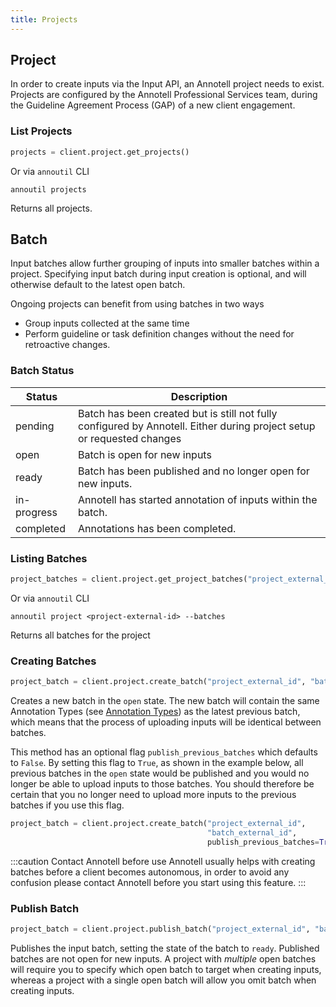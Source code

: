 ```yaml
---
title: Projects
---
```


## Project

In order to create inputs via the Input API, an Annotell project needs to exist.
Projects are configured by the Annotell Professional Services team, during the Guideline Agreement Process (GAP) of a new client engagement.

### List Projects

```python
projects = client.project.get_projects()
```

Or via `annoutil` CLI

```shell
annoutil projects
```

Returns all projects.

## Batch

Input batches allow further grouping of inputs into smaller batches within a project. Specifying input batch during input creation is optional, and will otherwise default to the latest open batch.

Ongoing projects can benefit from using batches in two ways

- Group inputs collected at the same time
- Perform guideline or task definition changes without the need for retroactive changes.

### Batch Status

| Status      | Description                                                                                                            |
| ----------- | ---------------------------------------------------------------------------------------------------------------------- |
| pending     | Batch has been created but is still not fully configured by Annotell. Either during project setup or requested changes |
| open        | Batch is open for new inputs                                                                                           |
| ready       | Batch has been published and no longer open for new inputs.                                                            |
| in-progress | Annotell has started annotation of inputs within the batch.                                                            |
| completed   | Annotations has been completed.                                                                                        |

### Listing Batches

```python
project_batches = client.project.get_project_batches("project_external_id")
```

Or via `annoutil` CLI

```shell
annoutil project <project-external-id> --batches
```

Returns all batches for the project

### Creating Batches
```python
project_batch = client.project.create_batch("project_external_id", "batch_external_id")
```
Creates a new batch in the `open` state. The new batch will contain the same Annotation Types
(see [Annotation Types](annotation_types)) as 
the latest previous batch, which means that the process of uploading inputs will be identical between batches.

This method has an optional flag `publish_previous_batches` which defaults to `False`. By setting this flag to 
`True`, as shown in the example below, all previous batches in the `open` state would be published and you
would no longer be able to upload inputs to those batches.
You should therefore be certain that you no longer need to upload more inputs to the 
previous batches if you use this flag.
```python
project_batch = client.project.create_batch("project_external_id",
                                            "batch_external_id",
                                            publish_previous_batches=True)
```
:::caution Contact Annotell before use
Annotell usually helps with creating batches before a client becomes autonomous,
in order to avoid any confusion please contact Annotell before you start using this feature.
:::
### Publish Batch

```python
project_batch = client.project.publish_batch("project_external_id", "batch_external_id")
```

Publishes the input batch, setting the state of the batch to `ready`. Published batches are not open for new inputs. 
A project with *multiple* open batches will require you to specify which open batch to target 
when creating inputs, whereas a project with a single open batch will allow you omit batch when 
creating inputs.
